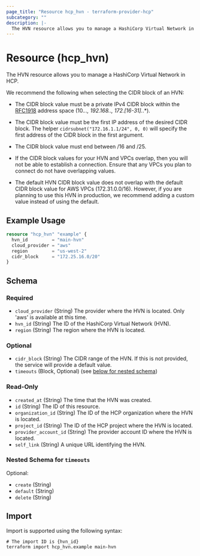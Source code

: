 ```yaml
---
page_title: "Resource hcp_hvn - terraform-provider-hcp"
subcategory: ""
description: |-
  The HVN resource allows you to manage a HashiCorp Virtual Network in HCP.
---
```


# Resource (hcp_hvn)

The HVN resource allows you to manage a HashiCorp Virtual Network in HCP.

We recommend the following when selecting the CIDR block of an HVN:

- The CIDR block value must be a private IPv4 CIDR block within the [RFC1918](https://datatracker.ietf.org/doc/html/rfc1918) address space (10.*.*.*, 192.168.*.*, 172.[16-31].*.*).

- The CIDR block value must be the first IP address of the desired CIDR block. The helper `cidrsubnet("172.16.1.1/24", 0, 0)` will specify the first address of the CIDR block in the first argument.

- The CIDR block value must end between /16 and /25.

- If the CIDR block values for your HVN and VPCs overlap, then you will not be able to establish a connection. Ensure that any VPCs you plan to connect do not have overlapping values.

- The default HVN CIDR block value does not overlap with the default CIDR block value for AWS VPCs (172.31.0.0/16). However, if you are planning to use this HVN in production, we recommend adding a custom value instead of using the default.

## Example Usage

```terraform
resource "hcp_hvn" "example" {
  hvn_id         = "main-hvn"
  cloud_provider = "aws"
  region         = "us-west-2"
  cidr_block     = "172.25.16.0/20"
}
```

<!-- schema generated by tfplugindocs -->
## Schema

### Required

- `cloud_provider` (String) The provider where the HVN is located. Only 'aws' is available at this time.
- `hvn_id` (String) The ID of the HashiCorp Virtual Network (HVN).
- `region` (String) The region where the HVN is located.

### Optional

- `cidr_block` (String) The CIDR range of the HVN. If this is not provided, the service will provide a default value.
- `timeouts` (Block, Optional) (see [below for nested schema](#nestedblock--timeouts))

### Read-Only

- `created_at` (String) The time that the HVN was created.
- `id` (String) The ID of this resource.
- `organization_id` (String) The ID of the HCP organization where the HVN is located.
- `project_id` (String) The ID of the HCP project where the HVN is located.
- `provider_account_id` (String) The provider account ID where the HVN is located.
- `self_link` (String) A unique URL identifying the HVN.

<a id="nestedblock--timeouts"></a>
### Nested Schema for `timeouts`

Optional:

- `create` (String)
- `default` (String)
- `delete` (String)

## Import

Import is supported using the following syntax:

```shell
# The import ID is {hvn_id}
terraform import hcp_hvn.example main-hvn
```
